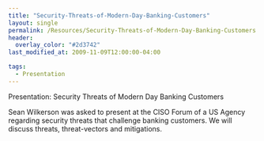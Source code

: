 ```yaml
---
title: "Security-Threats-of-Modern-Day-Banking-Customers"
layout: single
permalink: /Resources/Security-Threats-of-Modern-Day-Banking-Customers
header:
  overlay_color: "#2d3742"
last_modified_at: 2009-11-09T12:00:00-04:00

tags:
  - Presentation
---
```

Presentation: Security Threats of Modern Day Banking Customers

Sean Wilkerson was asked to present at the CISO Forum of a US Agency regarding security threats that challenge banking customers. We will discuss threats, threat-vectors and mitigations.

